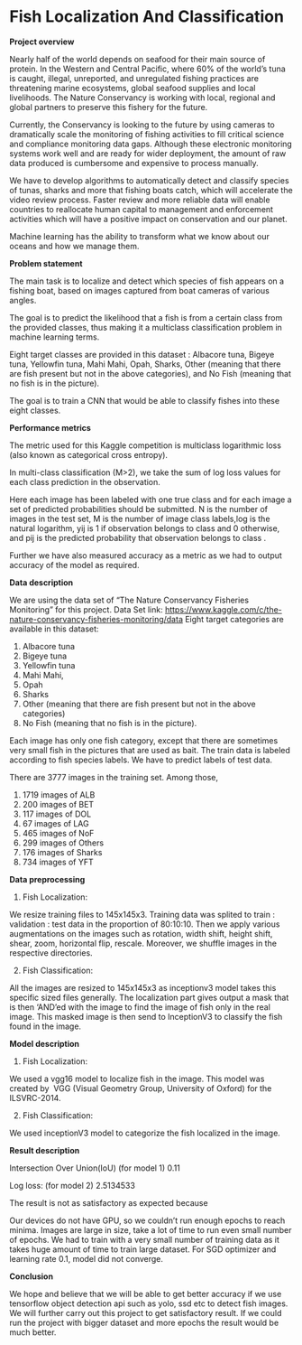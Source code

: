 # Fish Localization And Classification

**Project overview**

Nearly half of the world depends on seafood for their main source of protein. In the Western and Central Pacific, where 60% of the world’s tuna is caught, illegal, unreported, and unregulated fishing practices are threatening marine ecosystems, global seafood supplies and local livelihoods. The Nature Conservancy is working with local, regional and global partners to preserve this fishery for the future.

Currently, the Conservancy is looking to the future by using cameras to dramatically scale the monitoring of fishing activities to fill critical science and compliance monitoring data gaps. Although these electronic monitoring systems work well and are ready for wider deployment, the amount of raw data produced is cumbersome and expensive to process manually.

We have to develop algorithms to automatically detect and classify species of tunas, sharks and more that fishing boats catch, which will accelerate the video review process. Faster review and more reliable data will enable countries to reallocate human capital to management and enforcement activities which will have a positive impact on conservation and our planet.

Machine learning has the ability to transform what we know about our oceans and how we manage them.  


**Problem statement**

The main task is to localize and detect which species of fish appears on a fishing boat, based on images captured from boat cameras of various angles. 

The goal is to predict the likelihood that a fish is from a certain class from the provided classes, thus making it a multiclass classification problem in machine learning terms.

Eight target classes are provided in this dataset : Albacore tuna, Bigeye tuna, Yellowfin tuna, Mahi Mahi, Opah, Sharks, Other (meaning that there are fish present but not in the above categories), and No Fish (meaning that no fish is in the picture).

The goal is to train a CNN that would be able to classify fishes into these eight classes.




**Performance metrics**

The metric used for this Kaggle competition is multiclass logarithmic loss (also known as
categorical cross entropy).   

In multi-class classification (M>2), we take the sum of log loss values for each class prediction in the observation.


Here each image has been labeled with one true class and for each image a set of predicted
probabilities should be submitted. N is the number of images in the test set, M is the number of
image class labels,log is the natural logarithm, yij is 1 if observation belongs to class and 0
otherwise, and pij is the predicted probability that observation belongs to class .


Further we have also measured accuracy as a metric as we had to output accuracy of the model as required.

**Data description**

We are using the data set of “The Nature Conservancy Fisheries Monitoring” for this project.
Data Set link: https://www.kaggle.com/c/the-nature-conservancy-fisheries-monitoring/data
Eight target categories are available in this dataset: 
1. Albacore tuna
2. Bigeye tuna
3. Yellowfin tuna
4. Mahi Mahi, 
5. Opah
6. Sharks
7. Other (meaning that there are fish present but not in the above categories) 
8. No Fish (meaning that no fish is in the picture). 

Each image has only one fish category, except that there are sometimes very small fish in the pictures that are used as bait. The train data is labeled according to fish species labels. We have to predict labels of test data.

There are 3777 images in the training set.
Among those,
1. 1719 images of ALB
2. 200 images of BET
3. 117 images of DOL
4. 67 images of LAG
5. 465 images of NoF
6. 299 images of Others
7. 176 images of Sharks
8. 734 images of YFT


**Data preprocessing**


1) Fish Localization: 

 We resize training files to 145x145x3. Training data was splited to train : validation : test data in the proportion of 80:10:10.  Then we apply various augmentations on the images such as rotation, width shift, height shift, shear, zoom, horizontal flip, rescale.  Moreover, we shuffle images in the respective directories.


2) Fish Classification:

All the images are resized to 145x145x3 as inceptionv3 model takes this specific sized files generally.
The localization part gives output a mask that is then ‘AND’ed  with the image to find the image of fish only in the real image. This masked image is then send to InceptionV3 to classify the fish found in the image.

**Model description**

1) Fish Localization:

We used a vgg16 model to localize fish in the image. This model was created by  VGG (Visual Geometry Group, University of Oxford) for the ILSVRC-2014.

2) Fish Classification:

We used inceptionV3 model to categorize the fish localized in the image.


**Result description**

Intersection Over Union(IoU)  (for model 1)
0.11

Log loss: (for model 2)
2.5134533

The result is not as satisfactory as expected because

Our devices do not have GPU, so we couldn’t run enough epochs to reach minima.
Images are large in size, take a lot of time to run even small number of epochs.
We had to train with a very small number of training data as it takes huge amount of time to train large dataset.
For SGD optimizer and learning rate 0.1, model did not converge.

**Conclusion**

We hope and believe that we will be able to get better accuracy if we use tensorflow object detection api such as yolo, ssd etc to detect fish images. We will further carry out this project to get satisfactory result. If we could run the project with bigger dataset and more epochs the result would be much better.


